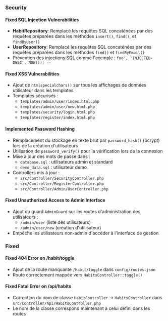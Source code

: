 ### Security

#### Fixed SQL Injection Vulnerabilities
- **HabitRepository**: Remplacé les requêtes SQL concaténées par des requêtes préparées dans les méthodes `insert()`, `find()`, et `findByUser()`
- **UserRepository**: Remplacé les requêtes SQL concaténées par des requêtes préparées dans les méthodes `find()` et `findByEmail()`
- Prévention des injections SQL comme l'exemple : `foo', 'INJECTED-DESC', NOW()); --`

#### Fixed XSS Vulnerabilities
- Ajout de `htmlspecialchars()` sur tous les affichages de données utilisateur dans les templates
- Templates sécurisés :
  - `templates/admin/user/index.html.php`
  - `templates/admin/user/new.html.php`
  - `templates/security/login.html.php`
  - `templates/register/index.html.php`

#### Implemented Password Hashing
- Remplacement du stockage en texte brut par `password_hash()` (bcrypt) lors de la création d'utilisateurs
- Utilisation de `password_verify()` pour la vérification lors de la connexion
- Mise à jour des mots de passe dans :
  - `database.sql` : utilisateurs admin et standard
  - `demo_data.sql` : utilisateur demo
- Controllers mis à jour :
  - `src/Controller/SecurityController.php`
  - `src/Controller/RegisterController.php`
  - `src/Controller/Admin/UserController.php`

#### Fixed Unauthorized Access to Admin Interface
- Ajout du guard `AdminGuard` sur les routes d'administration des utilisateurs :
  - `/admin/user` (liste des utilisateurs)
  - `/admin/user/new` (création d'utilisateur)
- Empêche les utilisateurs non-admin d'accéder à l'interface de gestion

### Fixed

#### Fixed 404 Error on /habit/toggle
- Ajout de la route manquante `/habit/toggle` dans `config/routes.json`
- Route correctement mappée vers `HabitsController::toggle()`

#### Fixed Fatal Error on /api/habits
- Correction du nom de classe `HabitController` → `HabitsController` dans `src/Controller/Api/HabitsController.php`
- Le nom de la classe correspond maintenant à celui défini dans les routes
